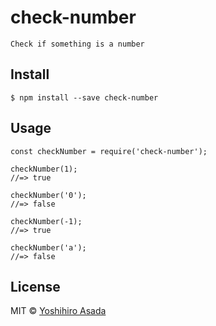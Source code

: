 # check-number
`Check if something is a number`

## Install
```
$ npm install --save check-number
```

## Usage
```
const checkNumber = require('check-number');

checkNumber(1);
//=> true

checkNumber('0');
//=> false

checkNumber(-1);
//=> true

checkNumber('a');
//=> false
```

## License
MIT © [Yoshihiro Asada](http://github.com/yoshihiro1992)
